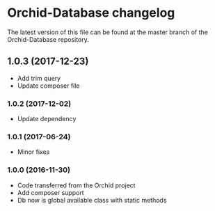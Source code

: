 # Orchid-Database changelog

The latest version of this file can be found at the master branch of the
Orchid-Database repository.

## 1.0.3 (2017-12-23)
- Add trim query
- Update composer file

### 1.0.2 (2017-12-02)
- Update dependency

### 1.0.1 (2017-06-24)
- Minor fixes

### 1.0.0 (2016-11-30)

- Code transferred from the Orchid project
- Add composer support
- Db now is global available class with static methods
